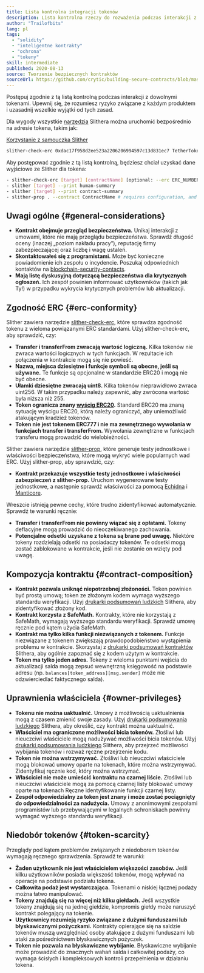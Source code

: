 ```yaml
---
title: Lista kontrolna integracji tokenów
description: Lista kontrolna rzeczy do rozważenia podczas interakcji z tokenami
author: "Trailofbits"
lang: pl
tags:
  - "solidity"
  - "inteligentne kontrakty"
  - "ochrona"
  - "tokeny"
skill: intermediate
published: 2020-08-13
source: Tworzenie bezpiecznych kontraktów
sourceUrl: https://github.com/crytic/building-secure-contracts/blob/master/development-guidelines/token_integration.md
---
```


Postępuj zgodnie z tą listą kontrolną podczas interakcji z dowolnymi tokenami. Upewnij się, że rozumiesz ryzyko związane z każdym produktem i uzasadnij wszelkie wyjątki od tych zasad.

Dla wygody wszystkie [narzędzia](https://github.com/crytic/slither#tools) Slithera można uruchomić bezpośrednio na adresie tokena, takim jak:

[Korzystanie z samouczka Slither](/developers/tutorials/how-to-use-slither-to-find-smart-contract-bugs/)

```bash
slither-check-erc 0xdac17f958d2ee523a2206206994597c13d831ec7 TetherToken
```

Aby postępować zgodnie z tą listą kontrolną, będziesz chciał uzyskać dane wyjściowe ze Slither dla tokena:

```bash
- slither-check-erc [target] [contractName] [optional: --erc ERC_NUMBER]
- slither [target] --print human-summary
- slither [target] --print contract-summary
- slither-prop . --contract ContractName # requires configuration, and use of Echidna and Manticore
```

## Uwagi ogólne {#general-considerations}

- **Kontrakt obejmuje przegląd bezpieczeństwa.** Unikaj interakcji z umowami, które nie mają przeglądu bezpieczeństwa. Sprawdź długość oceny (inaczej „poziom nakładu pracy”), reputację firmy zabezpieczającej oraz liczbę i wagę ustaleń.
- **Skontaktowałeś się z programistami.** Może być konieczne powiadomienie ich zespołu o incydencie. Poszukaj odpowiednich kontaktów na [blockchain-security-contacts](https://github.com/crytic/blockchain-security-contacts).
- **Mają listę dyskusyjną dotyczącą bezpieczeństwa dla krytycznych ogłoszeń.** Ich zespół powinien informować użytkowników (takich jak Ty!) w przypadku wykrycia krytycznych problemów lub aktualizacji.

## Zgodność ERC {#erc-conformity}

Slither zawiera narzędzie [slither-check-erc](https://github.com/crytic/slither/wiki/ERC-Conformance), które sprawdza zgodność tokenu z wieloma powiązanymi ERC standardami. Użyj slither-check-erc, aby sprawdzić, czy:

- **Transfer i transferFrom zwracają wartość logiczną.** Kilka tokenów nie zwraca wartości logicznych w tych funkcjach. W rezultacie ich połączenia w kontrakcie mogą się nie powieść.
- **Nazwa, miejsca dziesiętne i funkcje symboli są obecne, jeśli są używane.** Te funkcje są opcjonalne w standardzie ERC20 i mogą nie być obecne.
- **Ułamki dziesiętne zwracają uint8.** Kilka tokenów nieprawidłowo zwraca uint256. W takim przypadku należy zapewnić, aby zwrócona wartość była niższa niż 255.
- **Token ogranicza znany [wyścig ERC20](https://github.com/nexus/EIPs/issues/20#issuecomment-263524729).** Standard ERC20 ma znaną sytuację wyścigu ERC20, którą należy ograniczyć, aby uniemożliwić atakującym kradzież tokenów.
- **Token nie jest tokenem ERC777 i nie ma zewnętrznego wywołania w funkcjach transfer i transferFrom.** Wywołania zewnętrzne w funkcjach transferu mogą prowadzić do wielobieżności.

Slither zawiera narzędzie [slither-prop](https://github.com/crytic/slither/wiki/Property-generation), które generuje testy jednostkowe i właściwości bezpieczeństwa, które mogą wykryć wiele popularnych wad ERC. Użyj slither-prop, aby sprawdzić, czy:

- **Kontrakt przekazuje wszystkie testy jednostkowe i właściwości zabezpieczeń z slither-prop.** Uruchom wygenerowane testy jednostkowe, a następnie sprawdź właściwości za pomocą [Echidna](https://github.com/crytic/echidna) i [Manticore](https://manticore.readthedocs.io/en/latest/verifier.html).

Wreszcie istnieją pewne cechy, które trudno zidentyfikować automatycznie. Sprawdź te warunki ręcznie:

- **Transfer i transferFrom nie powinny wiązać się z opłatami.** Tokeny deflacyjne mogą prowadzić do nieoczekiwanego zachowania.
- **Potencjalne odsetki uzyskane z tokena są brane pod uwagę.** Niektóre tokeny rozdzielają odsetki na posiadaczy tokenów. Te odsetki mogą zostać zablokowane w kontrakcie, jeśli nie zostanie on wzięty pod uwagę.

## Kompozycja kontraktu {#contract-composition}

- **Kontrakt pozwala uniknąć niepotrzebnej złożoności.** Token powinien być prostą umową; token ze złożonym kodem wymaga wyższego standardu weryfikacji. Użyj [drukarki podsumowań ludzkich](https://github.com/crytic/slither/wiki/Printer-documentation#human-summary) Slithera, aby zidentyfikować złożony kod.
- **Kontrakt korzysta z SafeMath.** Kontrakty, które nie korzystają z SafeMath, wymagają wyższego standardu weryfikacji. Sprawdź umowę ręcznie pod kątem użycia SafeMath.
- **Kontrakt ma tylko kilka funkcji niezwiązanych z tokenem.** Funkcje niezwiązane z tokenem zwiększają prawdopodobieństwo wystąpienia problemu w kontrakcie. Skorzystaj z [drukarki podsumowań kontraktów](https://github.com/crytic/slither/wiki/Printer-documentation#contract-summary) Slithera, aby ogólnie zapoznać się z kodem użytym w kontrakcie.
- **Token ma tylko jeden adres.** Tokeny z wieloma punktami wejścia do aktualizacji salda mogą zepsuć wewnętrzną księgowość na podstawie adresu (np. `balances[token_address][msg.sender]` może nie odzwierciedlać faktycznego salda).

## Uprawnienia właściciela {#owner-privileges}

- **Tokenu nie można uaktualnić.** Umowy z możliwością uaktualnienia mogą z czasem zmienić swoje zasady. Użyj [drukarki podsumowania ludzkiego](https://github.com/crytic/slither/wiki/Printer-documentation#contract-summary) Slithera, aby określić, czy kontrakt można uaktualnić.
- **Właściciel ma ograniczone możliwości bicia tokenów.** Złośliwi lub nieuczciwi właściciele mogą nadużywać możliwości bicia tokenów. Użyj [drukarki podsumowania ludzkiego](https://github.com/crytic/slither/wiki/Printer-documentation#contract-summary) Slithera, aby przejrzeć możliwości wybijania tokenów i rozważ ręczne przejrzenie kodu.
- **Token nie można wstrzymywać.** Złośliwi lub nieuczciwi właściciele mogą blokować umowy oparte na tokenach, które można wstrzymywać. Zidentyfikuj ręcznie kod, który można wstrzymać.
- **Właściciel nie może umieścić kontraktu na czarnej liście.** Złośliwi lub nieuczciwi właściciele mogą za pomocą czarnej listy blokować umowy oparte na tokenach Ręczne identyfikowanie funkcji czarnej listy.
- **Zespół odpowiedzialny za token jest znany i może zostać pociągnięty do odpowiedzialności za nadużycia.** Umowy z anonimowymi zespołami programistów lub przebywającymi w legalnych schroniskach powinny wymagać wyższego standardu weryfikacji.

## Niedobór tokenów {#token-scarcity}

Przeglądy pod kątem problemów związanych z niedoborem tokenów wymagają ręcznego sprawdzenia. Sprawdź te warunki:

- **Żaden użytkownik nie jest właścicielem większości zasobów.** Jeśli kilku użytkowników posiada większość tokenów, mogą wpływać na operacje na podstawie podziału tokena.
- **Całkowita podaż jest wystarczająca.** Tokenami o niskiej łącznej podaży można łatwo manipulować.
- **Tokeny znajdują się na więcej niż kilku giełdach.** Jeśli wszystkie tokeny znajdują się na jednej giełdzie, kompromis giełdy może naruszyć kontrakt polegający na tokenie.
- **Użytkownicy rozumieją ryzyko związane z dużymi funduszami lub błyskawicznymi pożyczkami.** Kontrakty opierające się na saldzie tokenów muszą uwzględniać osoby atakujące z dużymi funduszami lub ataki za pośrednictwem błyskawicznych pożyczek.
- **Token nie pozwala na błyskawiczne wybijanie**. Błyskawiczne wybijanie może prowadzić do znacznych wahań salda i całkowitej podaży, co wymaga ścisłych i kompleksowych kontroli przepełnienia w działaniu tokena.
